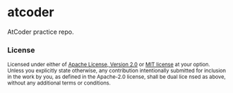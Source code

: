 # atcoder

AtCoder practice repo.


### License

<sup>
Licensed under either of <a href="LICENSE-APACHE">Apache License, Version 2.0</a> or <a href="LICENSE-MIT">MIT license</a> at your option.
</sup>

<br>

<sub>
Unless you explicitly state otherwise, any contribution intentionally submitted for inclusion in the work by you, as defined in the Apache-2.0 license, shall be dual lice
nsed as above, without any additional terms or conditions.
</sub>
